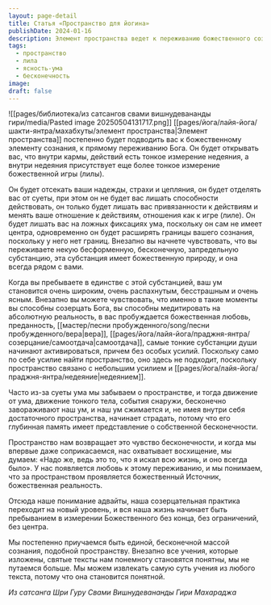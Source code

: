 ```yaml
---
layout: page-detail
title: Статья «Пространство для йогина»
publishDate: 2024-01-16
description: Элемент пространства ведет к переживанию божественного сознания, освобождая от привязанности к действиям и расширяя границы ума. Единство с пространством рождает ясность, бесстрашие, любовь и преданность, а жизнь становится пребыванием в бесконечной божественной реальности. Это состояние раскрывает суть учений и позволяет видеть их истинную глубину.
tags:
  - пространство
  - лила
  - ясность-ума
  - бесконечность
image: 
draft: false
---
```

![[pages/библиотека/из сатсангов свами вишнудевананды гири/media/Pasted image 20250504131717.png]]
 [[pages/йога/лайя-йога/шакти-янтра/махабхуты/элемент пространства|Элемент пространства]] постепенно будет подводить вас к божественному элементу сознания, к прямому переживанию Бога. Он будет открывать вас, что внутри кармы, действий есть тонкое измерение недеяния, а внутри недеяния присутствует еще более тонкое измерение божественной игры (лилы).

 Он будет отсекать ваши надежды, страхи и цепляния, он будет отделять вас от суеты, при этом он не будет вас лишать способности действовать, он только будет лишать вас привязанности к действиям и менять ваше отношение к действиям, отношения как к игре (лиле). Он будет лишать вас на ложных фиксациях ума, поскольку он сам не имеет центра, одновременно он будет расширять границы вашего сознания, поскольку у него нет границ. Внезапно вы начнете чувствовать, что вы переживаете некую бесформенную, бесконечную, запредельную субстанцию, эта субстанция имеет божественную природу, и она всегда рядом с вами.

 Когда вы пребываете в единстве с этой субстанцией, ваш ум становится очень широким, очень распахнутым, бесстрашным и очень ясным. Внезапно вы можете чувствовать, что именно в такие моменты вы способны созерцать Бога, вы способны медитировать на абсолютную реальность, в вас пробуждается божественная любовь, преданность, [[мастер/песни пробужденного/song/песни пробужденного/вера|вера]], [[pages/йога/лайя-йога/праджня-янтра/созерцание/самоотдача|самоотдача]], самые тонкие субстанции души начинают активироваться, причем без особых усилий. Поскольку само по себе усилие найти пространство, оно здесь не подходит, поскольку пространство связано с небольшим усилием и [[pages/йога/лайя-йога/праджня-янтра/недеяние|недеянием]].

 Часто из-за суеты ума мы забываем о пространстве, и тогда движение от ума, движение тонкого тела, события снаружи, бесконечно завораживают наш ум, и наш ум сжимается и, не имея внутри себя достаточного пространства, начинает страдать, потому что его глубинная память имеет представление о собственной бесконечности.

 Пространство нам возвращает это чувство бесконечности, и когда мы впервые даже соприкасаемся, нас охватывает восхищение, мы думаем: «Надо же, ведь это то, что я искал всю жизнь, и оно всегда было». У нас появляется любовь к этому переживанию, и мы понимаем, что за пространством проявляется божественный Источник, божественная реальность.

 Отсюда наше понимание адвайты, наша созерцательная практика переходит на новый уровень, и вся наша жизнь начинает быть пребыванием в измерении Божественного без конца, без ограничений, без центра.

 Мы постепенно приучаемся быть единой, бесконечной массой сознания, подобной пространству. Внезапно все учения, которые изложены, святые тексты нам понемногу становятся понятны, мы не путаемся больше. Мы можем извлекать самую суть учения из любого текста, потому что она становится понятной.

*Из сатсанга Шри Гуру Свами Вишнудевананды Гири Махараджа*